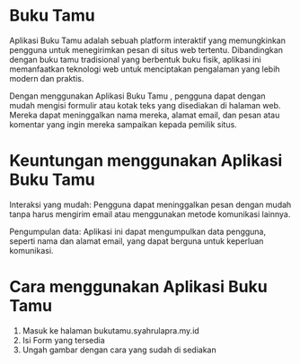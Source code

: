 # Buku Tamu
Aplikasi Buku Tamu adalah sebuah platform interaktif yang memungkinkan pengguna untuk menegirimkan pesan di situs web tertentu. Dibandingkan dengan buku tamu tradisional yang berbentuk buku fisik, aplikasi ini memanfaatkan teknologi web untuk menciptakan pengalaman yang lebih modern dan praktis.

Dengan menggunakan Aplikasi Buku Tamu , pengguna dapat dengan mudah mengisi formulir atau kotak teks yang disediakan di halaman web. Mereka dapat meninggalkan nama mereka, alamat email, dan pesan atau komentar yang ingin mereka sampaikan kepada pemilik situs.

# Keuntungan menggunakan Aplikasi Buku Tamu

Interaksi yang mudah: Pengguna dapat meninggalkan pesan  dengan mudah tanpa harus mengirim email atau menggunakan metode komunikasi lainnya.

Pengumpulan data: Aplikasi ini dapat mengumpulkan data pengguna, seperti nama dan alamat email, yang dapat berguna untuk keperluan komunikasi.

# Cara menggunakan Aplikasi Buku Tamu
1. Masuk ke halaman bukutamu.syahrulapra.my.id
2. Isi Form yang tersedia
3. Ungah gambar dengan cara yang sudah di sediakan
